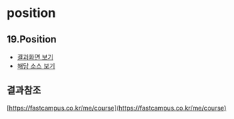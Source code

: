 # position

## 19.Position

* [결과화면 보기](https://yeony1011.github.io/2019script_ex/secretcode/position/position/position.html)
* [해당 소스 보기](https://github.com/yeony1011/2019script_ex/tree/master/secretcode/position/position)

## 결과참조

[https://fastcampus.co.kr/me/course](https://fastcampus.co.kr/me/course)

